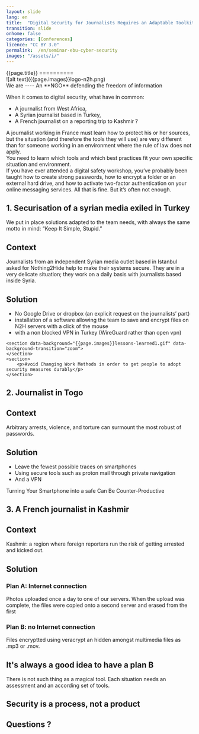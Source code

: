 ```yaml
---
layout: slide
lang: en
title:  "Digital Security for Journalists Requires an Adaptable Toolkit"
transition: slide
onhome: false
categories: [Conferences]
licence: "CC BY 3.0"
permalink: 	/en/seminar-ebu-cyber-security
images: "/assets/i/"
---
```



<section data-markdown data-background="{{page.background}}">
{{page.title}}
==========
</section>

<section data-markdown data-background="{{page.background}}">
    ![alt text]({{page.images}}logo-n2h.png)
</section>

<section data-markdown data-background="{{page.background}}">
We are
----
An **NGO** defending the
freedom of information
</section>

<section data-background="{{page.background}}">

<p>When it comes to digital security, what have in common: </p>

<ul>
<li class="fragment">A journalist from West Africa,</li>
<li class="fragment">A Syrian journalist based in Turkey,</li>
<li class="fragment">A French journalist on a reporting trip to Kashmir ?</li>
</ul>

</section>

<section data-background="{{page.images}}nothing.gif" data-background-transition="zoom">
<aside class="notes">A journalist working in France must learn how to protect his or her sources, but the situation (and therefore the tools they will use) are very different than for someone working in an environment where the rule of law does not apply.
</aside>
</section>

<section>
You need to learn which tools and which best practices fit your own specific situation and environment.
<aside class="notes">If you have ever attended a digital safety workshop, you’ve probably been taught how to create strong passwords, how to encrypt a folder or an external hard drive, and how to activate two-factor authentication on your online messaging services. All that is fine. But it’s often not enough.</aside>
</section>

<section>
	<section>
		<h2>1. Securisation of a syrian media exiled in Turkey</h2>
		<aside class="notes">We put in place solutions adapted to the team needs, with always the same motto in mind: “Keep It Simple, Stupid.” </aside>
	</section>
	<section>
		<h2>Context</h2>
	</section>
	<section>
		<p>Journalists from an independent Syrian media outlet based in Istanbul asked for Nothing2Hide help to make their systems secure. They are in a very delicate situation; they work on a daily basis with journalists based inside Syria.</p>
	</section>
	<section>
		<h2>Solution</h2>
		<ul>
			<li class="fragment">No Google Drive or dropbox (an explicit request on the journalists’ part)</li>
			<li class="fragment">installation of a software allowing the team to save and encrypt files on N2H servers with a click of the mouse</li>
			<li class="fragment">with a non blocked VPN in Turkey (WireGuard rather than open vpn)</li>
		</ul>
	</section>

	<section data-background="{{page.images}}lessons-learned1.gif" data-background-transition="zoom">
	</section>
	<section>
		<p>Avoid Changing Work Methods in order to get people to adopt security measures durably</p>
	</section>	
</section>

<section>
	<section>
		<h2>2. Journalist in Togo</h2>
	</section>
	<section>
		<h2>Context</h2>
	</section>
	<section>
		<p>Arbitrary arrests, violence, and torture can surmount the most robust of passwords.</p>
	</section>
	<section>
		<h2>Solution</h2>
		<ul>
			<li class="fragment">Leave the fewest possible traces on smartphones</li>
			<li class="fragment">Using secure tools such as proton mail through private navigation</li>
			<li class="fragment">And a VPN</li>
		</ul>
	</section>
	<section data-background="{{page.images}}lessons-learned2.gif" data-background-transition="zoom">
	</section>
	<section>
		<p>Turning Your Smartphone into a safe Can Be Counter-Productive</p>
	</section>
</section>

<section>
	<section>
		<h2>3. A French journalist in Kashmir</h2>
	</section>
	<section>
		<h2>Context</h2>
	</section>
	<section>
		<p> Kashmir: a region where foreign reporters run the risk of getting arrested and kicked out.</p>
	</section>
	<section>
		<h2>Solution</h2>
	</section>
	<section>
		<h3>Plan A: Internet connection</h3>
		Photos uploaded once a day to one of our servers. When the upload was complete, the files were copied onto a second server and erased from the first
	</section>	
	<section>
		<h3>Plan B: no Internet connection</h3>
		Files encryptted using veracrypt an hidden amongst multimedia files as .mp3 or .mov.
	</section>
		<section data-background="{{page.images}}lessons-learned3.gif" data-background-transition="zoom">
		<h2>It's always a good idea to have a plan B</h2>
	</section>
</section>


<section>
There is not such thing as a magical tool. Each situation needs an assessment and an according set  of tools. 
</section>

<section>
	<h2>Security is a process, not a product</h2>
</section>


<section data-background="{{site.url}}{{site.baseurl}}/assets/i/questions-hollywood.gif" data-background-transition="zoom">
    <h1>Questions ?</h1>
</section>
